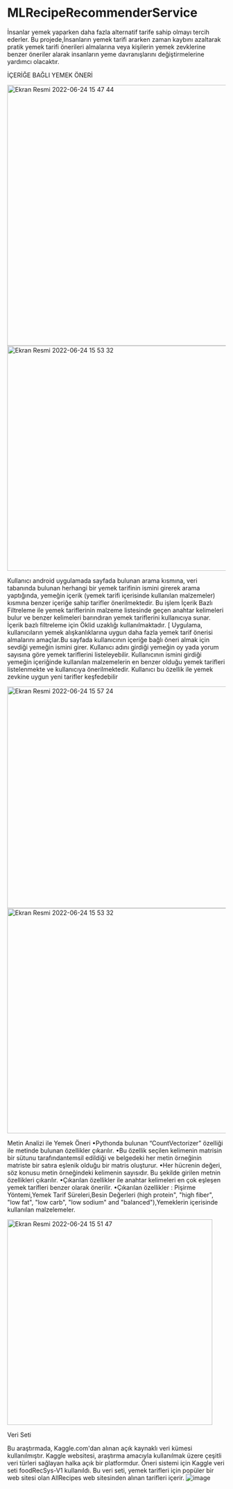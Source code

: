 # MLRecipeRecommenderService

İnsanlar yemek yaparken daha fazla alternatif tarife sahip olmayı tercih ederler. Bu projede,İnsanların yemek tarifi ararken zaman kaybını azaltarak pratik yemek tarifi önerileri almalarına veya kişilerin yemek zevklerine benzer öneriler alarak insanların yeme davranışlarını değiştirmelerine yardımcı olacaktır.

İÇERİĞE BAĞLI YEMEK ÖNERİ 

<img width="600" alt="Ekran Resmi 2022-06-24 15 47 44" src="https://user-images.githubusercontent.com/43795927/175538966-49f6367e-218d-4b07-a56e-c7dcd2fb4f88.png"><img width="518" alt="Ekran Resmi 2022-06-24 15 53 32" src="https://user-images.githubusercontent.com/43795927/175539953-b817deea-3050-46e6-869b-009350d9af0d.png">

Kullanıcı android uygulamada sayfada bulunan arama kısmına, veri tabanında bulunan herhangi bir yemek tarifinin ismini girerek arama yaptığında,  yemeğin içerik (yemek tarifi içerisinde kullanılan malzemeler) kısmına benzer içeriğe sahip tarifler önerilmektedir. Bu işlem İçerik Bazlı Filtreleme ile yemek tariflerinin malzeme listesinde geçen anahtar kelimeleri bulur ve benzer kelimeleri barındıran yemek tariflerini kullanıcıya sunar. İçerik bazlı filtreleme için Öklid uzaklığı kullanılmaktadır.
[
Uygulama, kullanıcıların yemek alışkanlıklarına uygun daha fazla yemek tarif önerisi almalarını amaçlar.Bu sayfada kullanıcının içeriğe bağlı öneri almak için sevdiği yemeğin ismini girer. Kullanıcı adını girdiği yemeğin oy yada yorum sayısına göre yemek tariflerini listeleyebilir. Kullanıcının ismini girdiği yemeğin içeriğinde kullanılan malzemelerin en benzer olduğu yemek tarifleri listelenmekte ve kullanıcıya önerilmektedir. Kullanıcı bu özellik ile yemek zevkine uygun yeni tarifler keşfedebilir



<img width="510" alt="Ekran Resmi 2022-06-24 15 57 24" src="https://user-images.githubusercontent.com/43795927/175540591-0d90d4eb-40e9-4d5e-bc7a-83c128aa14eb.png">



<img width="518" alt="Ekran Resmi 2022-06-24 15 53 32" src="https://user-images.githubusercontent.com/43795927/175539953-b817deea-3050-46e6-869b-009350d9af0d.png">


Metin Analizi ile Yemek Öneri
•Pythonda bulunan “CountVectorizer” özelliği ile metinde bulunan özellikler çıkarılır.
•Bu özellik seçilen kelimenin matrisin bir sütunu tarafındantemsil edildiği ve belgedeki her metin örneğinin matriste bir satıra eşlenik
olduğu bir matris oluşturur. 
•Her hücrenin değeri, söz konusu metin örneğindeki kelimenin sayısıdır. Bu şekilde girilen metnin özellikleri çıkarılır. 
•Çıkarılan özellikler ile anahtar kelimeleri en çok eşleşen yemek tarifleri benzer olarak önerilir.
•Çıkarılan özellikler : Pişirme Yöntemi,Yemek Tarif Süreleri,Besin Değerleri (high protein", "high fiber", "low fat", "low carb", "low sodium" and "balanced"),Yemeklerin içerisinde kullanılan malzelemeler.


<img width="473" alt="Ekran Resmi 2022-06-24 15 51 47" src="https://user-images.githubusercontent.com/43795927/175539633-5f468b27-9a00-4546-9935-7589e231a96e.png">

Veri Seti

Bu araştırmada, Kaggle.com'dan alınan açık kaynaklı veri kümesi kullanılmıştır. Kaggle websitesi, araştırma amacıyla kullanılmak üzere çeşitli veri türleri sağlayan halka açık bir platformdur. Öneri sistemi için Kaggle veri seti foodRecSys-V1 kullanıldı. Bu veri seti, yemek tarifleri için popüler bir web sitesi olan AllRecipes web sitesinden alınan tarifleri içerir. ![image](https://user-images.githubusercontent.com/43795927/175541411-e7ad1152-3054-41ef-8dba-9d7a761f6755.png)
